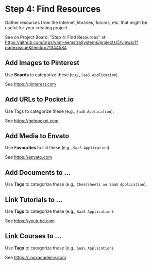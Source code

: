 # Step 4: Find Resources

Gather resources from the Internet, libraries, forums, etc. that might be useful for your creating project.

See on Project Board: "Step 4: Find Resources" at https://github.com/orgs/vanHeemstraSystems/projects/5/views/1?pane=issue&itemId=21344584

## Add Images to Pinterest

Use **Boards** to categorize these (e.g., ```SaaS Application```).

See https://pinterest.com

## Add URLs to Pocket.io

Use Tags to categorize these (e.g., ```SaaS Application```).

See https://getpocket.com

## Add Media to Envato

Use **Favourites** to list these (e.g., ```SaaS Application```).

See https://envato.com

## Add Documents to ...

Use **Tags** to categorize these (e.g., ```Cheatsheets on SaaS Application```).

## Link Tutorials to ...

Use **Tags** to categorize these (e.g., ```SaaS Application```).

See https://youtube.com

## Link Courses to ...

Use **Tags** to categorize these (e.g., ```SaaS Application```).

See https://linuxacademy.com
